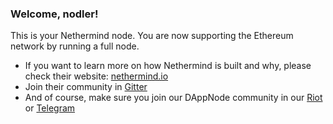 ### Welcome, nodler!

This is your Nethermind node. You are now supporting the Ethereum network by running a full node. 

* If you want to learn more on how Nethermind is built and why, please check their website: [nethermind.io](https://nethermind.io/)
* Join their community in [Gitter](https://gitter.im/nethermindeth/nethermind)
* And of course, make sure you join our DAppNode community in our [Riot](riot.im/app/#/room/#DAppNode:matrix.org) or [Telegram](https://t.me/dappnode)